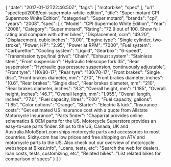 {
    "date": "2017-01-12T22:46:50Z",
    "tags": [
        "motorbike",
        "spec"
    ],
    "url": "spec\/cpi\/2008\/cpi-supermoto-white-edition",
    "title": "Super motard CPI Supermoto White Edition",
    "categories": "Super motard",
    "brands": "cpi",
    "years": "2008",
    "spec": [
        {
            "Model": "CPI Supermoto White Edition",
            "Year": "2008",
            "Category": "Super motard",
            "Rating": "72.9 out of 100. Show full rating and compare with other bikes",
            "Displacement, ccm": "49.20",
            "Displacement, cubic inches": "3.00",
            "Engine type": "Single cylinder, two-stroke",
            "Power, HP": "2.95",
            "Power at RPM": "7000",
            "Fuel system": "Carburettor",
            "Cooling system": "Liquid",
            "Gearbox": "6-speed",
            "Transmission type,final drive": "Chain",
            "Exhaust system": "Stainless steel",
            "Front suspension": "Hydraulic telescope fork 35",
            "Rear suspension": "Hydraulic gas pressure suspension, continuously adjustable",
            "Front tyre": "110\/80-17",
            "Rear tyre": "130\/70-17",
            "Front brakes": "Single disc",
            "Front brakes diameter, mm": "270",
            "Front brakes diameter, inches": "10.6",
            "Rear brakes": "Single disc",
            "Rear brakes diameter, mm": "210",
            "Rear brakes diameter, inches": "8.3",
            "Overall height, mm": "1.185",
            "Overall height, inches": "46.7",
            "Overall length, mm": "1.955",
            "Overall length, inches": "77.0",
            "Fuel capacity, litres": "7.00",
            "Fuel capacity, gallons": "1.85",
            "Color options": "Orange",
            "Starter": "Electric & kick",
            "Insurance costs": "Get estimated US insurance cost with a quote from Allstate Motorcycle Insurance",
            "Parts finder": "Chaparral provides online schematics & OEM parts for the US.   Motorcycle Superstore provides an easy-to-use parts finder. Ships to the US, Canada, UK and Australia.MotoSport.com ships motorcycle parts and accessories to most countries.    Sixity.com has low prices and free shipping on ATV and motorcycle parts to the US. Also check out our overview of motorcycle webshops at Bikez.info",
            "Loans, tests, etc": "Search the web for dealers, loan costs, tests, customizing, etc",
            "Related bikes": "List related bikes for comparison of specs"
        }
    ]
}